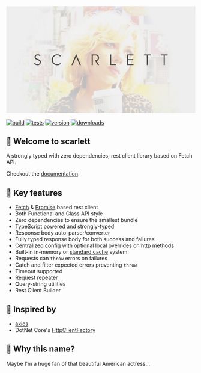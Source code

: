 <img src="https://github.com/Micene09/scarlett/raw/main/.github/assets/hero.jpg">

[![build](https://github.com/Micene09/scarlett/actions/workflows/build.yml/badge.svg)](https://github.com/Micene09/scarlett/actions/workflows/build.yml)
[![tests](https://github.com/Micene09/scarlett/actions/workflows/tests.yml/badge.svg)](https://github.com/Micene09/scarlett/actions/workflows/tests.yml)
[![version](https://img.shields.io/npm/v/scarlett?label=version)](https://www.npmjs.com/package/scarlett)
[![downloads](https://img.shields.io/npm/dm/scarlett)](https://www.npmjs.com/package/scarlett)


## 👋 Welcome to scarlett

A strongly typed with zero dependencies, rest client library based on Fetch API.

Checkout the [documentation](https://github.com/Micene09/scarlett/wiki/Wiki-Home).

## 💎 Key features

* [Fetch](https://developer.mozilla.org/en-US/docs/Web/API/Fetch_API) & [Promise](https://developer.mozilla.org/en-US/docs/Web/JavaScript/Reference/Global_Objects/Promise) based rest client
* Both Functional and Class API style
* Zero dependencies to ensure the smallest bundle
* TypeScript powered and strongly-typed
* Response body auto-parser/converter
* Fully typed response body for both success and failures
* Centralized config with optional local overrides on http methods
* Built-in in-memory or [standard cache](https://developer.mozilla.org/en-US/docs/Web/API/Request/cache) system
* Requests can `throw` errors on failures
* Catch and filter expected errors preventing `throw`
* Timeout supported
* Request repeater
* Query-string utilities
* Rest Client Builder

## 🌟 Inspired by

* [axios](https://github.com/axios/axios)
* DotNet Core's [HttpClientFactory](https://docs.microsoft.com/en-us/aspnet/core/fundamentals/http-requests#typed-clients)

## 😬 Why this name?

Maybe I'm a huge fan of that beautiful American actress...

